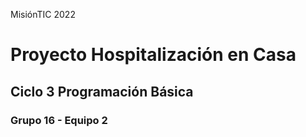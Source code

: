 MisiónTIC 2022

# Proyecto Hospitalización en Casa
## Ciclo 3 Programación Básica
### Grupo 16 - Equipo 2

